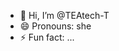 - 👋 Hi, I’m @TEAtech-T
- 😄 Pronouns: she
- ⚡ Fun fact: ...

<!---
TEAtech-TBKs/TEAtech-TBKs is a ✨ special ✨ repository because its `README.md` (this file) appears on your GitHub profile.
You can click the Preview link to take a look at your changes.
--->
